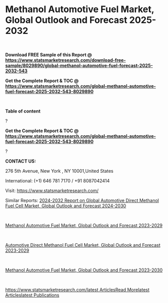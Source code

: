<h1>Methanol Automotive Fuel Market, Global Outlook and Forecast 2025-2032</h1><br/><p><strong>Download FREE Sample of this Report @ <a href="https://www.statsmarketresearch.com/download-free-sample/8029890/global-methanol-automotive-fuel-forecast-2025-2032-543">https://www.statsmarketresearch.com/download-free-sample/8029890/global-methanol-automotive-fuel-forecast-2025-2032-543</a></strong></p>
 
 
 
 <div><b>Get the Complete Report & TOC @ <a href="https://www.statsmarketresearch.com/global-methanol-automotive-fuel-forecast-2025-2032-543-8029890">https://www.statsmarketresearch.com/global-methanol-automotive-fuel-forecast-2025-2032-543-8029890</a></b></div>
 
 
 
 <p><br />
 
 <b>Table of content</b></p>
 
 
 
 <p>? </p>
 
 
 
 <div><b>Get the Complete Report & TOC @ <a href="https://www.statsmarketresearch.com/global-methanol-automotive-fuel-forecast-2025-2032-543-8029890">https://www.statsmarketresearch.com/global-methanol-automotive-fuel-forecast-2025-2032-543-8029890</a></b></div>
 
 
 
 <p>? </p>
 
 
 
 <p><b>CONTACT US:</b><br />
 
 276 5th Avenue, New York , NY 10001,United States<br />
 
 International: (+1) 646 781 7170 / +91 8087042414<br />
 
 Visit: <a href="https://www.statsmarketresearch.com/">https://www.statsmarketresearch.com/</a><br />
 
 Similar Reports: <a href="https://www.statsmarketresearch.com/global-methanol-automotive-fuel-forecast-2025-2032-543-8029890">2024-2032 Report on Global Automotive Direct Methanol Fuel Cell Market, Global Outlook and Forecast 2024-2030</a><br />
 
 <br />
 
 <a href="https://www.statsmarketresearch.com/global-methanol-automotive-fuel-forecast-2025-2032-543-8029890">Methanol Automotive Fuel Market, Global Outlook and Forecast 2023-2029</a><br />
 
 <br />
 
 <a href="https://www.statsmarketresearch.com/global-methanol-automotive-fuel-forecast-2025-2032-543-8029890">Automotive Direct Methanol Fuel Cell Market, Global Outlook and Forecast 2023-2029</a><br />
 
 <br />
 
 <a href="https://www.statsmarketresearch.com/global-methanol-automotive-fuel-forecast-2025-2032-543-8029890">Methanol Automotive Fuel Market, Global Outlook and Forecast 2023-2030</a><br />
 
 <br />
 
 <a href="https://gyeongbokgung.com">https://www.statsmarketresearch.com/</a><a href="https://hallyeomaritime.com">latest Articles</a><a href="https://jingwansa.com">Read More</a><a href="https://nguoiviet.jp/">latest Articles</a><a href="https://www.intelmarketresearch.com/">latest Publications</a></p>